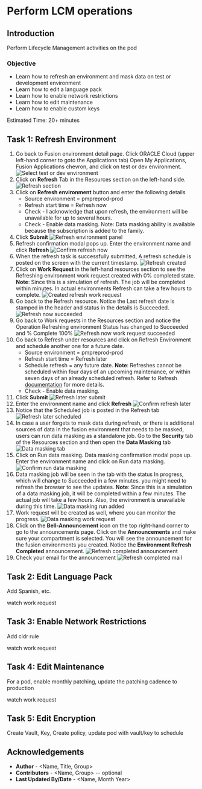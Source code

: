 # Perform LCM operations

## Introduction

Perform Lifecycle Management activities on the pod

### Objective
* Learn how to refresh an environment and mask data on test or development environment
* Learn how to edit a language pack
* Learn how to enable network restrictions
* Learn how to edit maintenance
* Learn how to enable custom keys

Estimated Time: 20+ minutes

## Task 1: Refresh Environment
1. Go back to Fusion environment detail page. Click ORACLE Cloud (upper left-hand corner to goto the Applications tab) Open My Applications, Fusion Applications chevron, and click on test or dev environment.
![Select test or dev environment](images/task1/select-test-dev-env.png)
2. Click on **Refresh** Tab in the Resources section on the left-hand side.
![Refresh section](images/task1/refresh-section.png)
3. Click on **Refresh environment** button and enter the following details
    - Source environment = pmpreprod-prod
    - Refresh start time = Refresh now
    - Check - I acknowledge that upon refresh, the environment will be unavailable for up to several hours.
    - Check - Enable data masking. Note: Data masking ability is available because the subscription is added to the family.
4. Click **Submit**
![Refresh environment panel](images/task1/refresh-env-panel.png)
5. Refresh confirmation modal pops up. Enter the environment name and click **Refresh**
![Confirm refresh now](images/task1/refresh-confirm.png)
6. When the refresh task is successfully submitted, A refresh schedule is posted on the screen with the current timestamp.
![Refresh created](images/task1/created-refresh.png)
7. Click on **Work Request** in the left-hand resources section to see the Refreshing environment work request created with 0% completed state. **Note**: Since this is a simulation of refresh. The job will be completed within minutes. In actual environments Refresh can take a few hours to complete.
![Created refresh work request](images/task1/refresh-work-request.png)
8. Go back to the Refresh resource. Notice the Last refresh date is stamped in the header and status in the details is Succeeded.
![Refresh now succeeded](images/task1/refresh-succeeded.png)
9. Go back to Work requests in the Resources section and notice the Operation Refreshing environment Status has changed to Succeeded and % Complete 100%
![Refresh now work request succeeded](images/task1/refresh-wr-succeeded.png)
10. Go back to Refresh under resources and click on Refresh Environment and schedule another one for a future date.
    - Source environment = pmpreprod-prod
    - Refresh start time = Refresh later
    - Schedule refresh = any future date. **Note**: Refreshes cannot be scheduled within four days of an upcoming maintenance, or within seven days of an already scheduled refresh. Refer to Refresh [documentation](https://docs.oracle.com/en-us/iaas/Content/fusion-applications/refresh-environment.htm#refresh-reqs-lims) for more details.
    - Check - Enable data masking.
11. Click **Submit**
![Refresh later submit](images/task1/refresh-later-submit.png)
12. Enter the environment name and click **Refresh**
![Confirm refresh later](images/task1/refresh-confirm.png)
13. Notice that the Scheduled job is posted in the Refresh tab
![Refresh later scheduled](images/task1/refresh-later-scheduled.png)
14. In case a user forgets to mask data during refresh, or there is additional sources of data in the fusion environment that needs to be masked, users can run data masking as a standalone job. Go to the **Security** tab of the Resources section and then open the **Data Masking** tab
![Data masking tab](images/task1/data-masking-tab.png)
15. Click on Run data masking. Data masking confirmation modal pops up. Enter the environment name and click on Run data masking.
![Confirm run data masking](images/task1/run-data-masking.png)
16. Data masking job will be seen in the tab with the status In progress, which will change to Succeeded in a few minutes. you might need to refresh the browser to see the updates. **Note**: Since this is a simulation of a data masking job, it will be completed within a few minutes. The actual job will take a few hours. Also, the environment is unavailable during this time.
![Data masking run added](images/task1/data-masking-added.png)
17. Work request will be created as well, where you can monitor the progress.
![Data masking work request](images/task1/data-masking-work-request.png)
18. Click on the **Bell-Announcement** icon on the top right-hand corner to go to the announcements page. Click on the **Announcements** and make sure your compartment is selected. You will see the announcement for the fusion environments you created. Notice the **Environment Refresh Completed** announcement.
![Refresh completed announcement](images/task1/env-refresh-completed-announcement.png)
19. Check your email for the announcement
![Refresh completed mail](images/task1/refresh-completed-email.png)

## Task 2: Edit Language Pack
Add Spanish, etc.

watch work request
## Task 3: Enable Network Restrictions
Add cidr rule

watch work request
## Task 4: Edit Maintenance
For a pod, enable monthly patching, update the patching cadence to production

watch work request
## Task 5: Edit Encryption
Create Vault, Key, Create policy, update pod with vault/key to schedule

## Acknowledgements
* **Author** - <Name, Title, Group>
* **Contributors** -  <Name, Group> -- optional
* **Last Updated By/Date** - <Name, Month Year>
